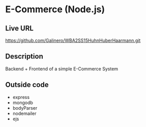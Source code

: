 # E-Commerce (Node.js)

## Live URL
<https://github.com/Galinero/WBA2SS15HuhnHuberHaarmann.git>

## Description
Backend + Frontend of a simple E-Commerce System

## Outside code
* express
* mongodb
* bodyParser
* nodemailer
* ejs
